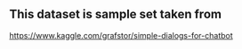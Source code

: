 ## This dataset is sample set taken from

https://www.kaggle.com/grafstor/simple-dialogs-for-chatbot